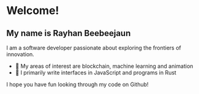 # Welcome!
## My name is Rayhan Beebeejaun

I am a software developer passionate about exploring the frontiers of innovation.

- 👀 My areas of interest are blockchain, machine learning and animation
- 🌱 I primarily write interfaces in JavaScript and programs in Rust

I hope you have fun looking through my code on Github!
